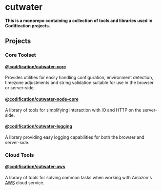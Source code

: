 # cutwater

**This is a monorepo containing a collection of tools and libraries used in Codification projects.**

## Projects

### Core Toolset

#### [@codification/cutwater-core](https://github.com/CodificationOrg/cutwater/tree/master/packages/cutwater-core/README.md)

Provides utilities for easily handling configuration, environment detection, timezone adjustments and string validation suitable for use in the browser or server-side.

#### [@codification/cutwater-node-core](https://github.com/CodificationOrg/cutwater/tree/master/packages/cutwater-node-core/README.md)

A library of tools for simplifying interaction with IO and HTTP on the server-side.

#### [@codification/cutwater-logging](https://github.com/CodificationOrg/cutwater/tree/master/packages/cutwater-logging/README.md)

A library providing easy logging capabilities for both the browser and server-side.

### Cloud Tools

#### [@codification/cutwater-aws](https://github.com/CodificationOrg/cutwater/tree/master/packages/cutwater-aws/README.md)

A library of tools for solving common tasks when working with Amazon's [AWS](https://aws.amazon.com) cloud service.
